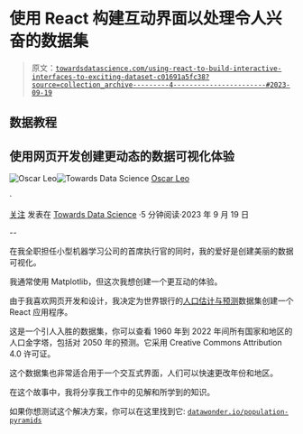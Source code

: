 # 使用 React 构建互动界面以处理令人兴奋的数据集

> 原文：[`towardsdatascience.com/using-react-to-build-interactive-interfaces-to-exciting-dataset-c01691a5fc38?source=collection_archive---------4-----------------------#2023-09-19`](https://towardsdatascience.com/using-react-to-build-interactive-interfaces-to-exciting-dataset-c01691a5fc38?source=collection_archive---------4-----------------------#2023-09-19)

## 数据教程

## 使用网页开发创建更动态的数据可视化体验

[](https://medium.com/@oscarleo?source=post_page-----c01691a5fc38--------------------------------)![Oscar Leo](https://medium.com/@oscarleo?source=post_page-----c01691a5fc38--------------------------------)[](https://towardsdatascience.com/?source=post_page-----c01691a5fc38--------------------------------)![Towards Data Science](https://towardsdatascience.com/?source=post_page-----c01691a5fc38--------------------------------) [Oscar Leo](https://medium.com/@oscarleo?source=post_page-----c01691a5fc38--------------------------------)

·

[关注](https://medium.com/m/signin?actionUrl=https%3A%2F%2Fmedium.com%2F_%2Fsubscribe%2Fuser%2Fd7e5c1ca65b7&operation=register&redirect=https%3A%2F%2Ftowardsdatascience.com%2Fusing-react-to-build-interactive-interfaces-to-exciting-dataset-c01691a5fc38&user=Oscar+Leo&userId=d7e5c1ca65b7&source=post_page-d7e5c1ca65b7----c01691a5fc38---------------------post_header-----------) 发表在 [Towards Data Science](https://towardsdatascience.com/?source=post_page-----c01691a5fc38--------------------------------) ·5 分钟阅读·2023 年 9 月 19 日[](https://medium.com/m/signin?actionUrl=https%3A%2F%2Fmedium.com%2F_%2Fvote%2Ftowards-data-science%2Fc01691a5fc38&operation=register&redirect=https%3A%2F%2Ftowardsdatascience.com%2Fusing-react-to-build-interactive-interfaces-to-exciting-dataset-c01691a5fc38&user=Oscar+Leo&userId=d7e5c1ca65b7&source=-----c01691a5fc38---------------------clap_footer-----------)

--

[](https://medium.com/m/signin?actionUrl=https%3A%2F%2Fmedium.com%2F_%2Fbookmark%2Fp%2Fc01691a5fc38&operation=register&redirect=https%3A%2F%2Ftowardsdatascience.com%2Fusing-react-to-build-interactive-interfaces-to-exciting-dataset-c01691a5fc38&source=-----c01691a5fc38---------------------bookmark_footer-----------)

在我全职担任小型机器学习公司的首席执行官的同时，我的爱好是创建美丽的数据可视化。

我通常使用 Matplotlib，但这次我想创建一个更互动的体验。

由于我喜欢网页开发和设计，我决定为世界银行的[人口估计与预测](https://datacatalog.worldbank.org/search/dataset/0037655/Population-Estimates-and-Projections)数据集创建一个 React 应用程序。

这是一个引人入胜的数据集，你可以查看 1960 年到 2022 年间所有国家和地区的人口金字塔，包括对 2050 年的预测。它采用 Creative Commons Attribution 4.0 许可证。

这个数据集也非常适合用于一个交互式界面，人们可以快速更改年份和地区。

在这个故事中，我将分享我工作中的见解和所学到的知识。

如果你想测试这个解决方案，你可以在这里找到它: [`datawonder.io/population-pyramids`](https://datawonder.io/population-pyramids)
